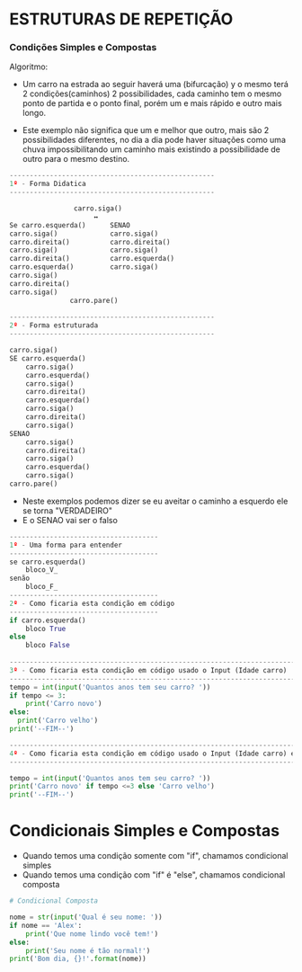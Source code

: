 # ESTRUTURAS DE REPETIÇÃO

### Condições Simples e Compostas

Algoritmo: 

- Um carro na estrada ao seguir haverá uma (bifurcação) y o mesmo terá 
  2 condições(caminhos) 2 possibilidades, cada caminho tem o mesmo 
  ponto de partida e o ponto final, porém um e mais rápido e outro mais longo.

- Este exemplo não significa que um e melhor que outro, mais são 2 possibilidades 
  diferentes, no dia a dia pode haver situações como uma chuva impossibilitando um caminho 
  mais existindo a possibilidade de outro para o mesmo destino.
    

````python
---------------------------------------------------
1º - Forma Didatica
---------------------------------------------------

                carro.siga()
                     ↔️
Se carro.esquerda()      SENAO
carro.siga()             carro.siga()   
carro.direita()          carro.direita()
carro.siga()             carro.siga()   
carro.direita()          carro.esquerda()
carro.esquerda()         carro.siga()
carro.siga()
carro.direita()
carro.siga()
               carro.pare() 
               
---------------------------------------------------
2º - Forma estruturada
---------------------------------------------------

carro.siga()
SE carro.esquerda()      
    carro.siga()               
    carro.esquerda()          
    carro.siga()                
    carro.direita()          
    carro.esquerda()         
    carro.siga()
    carro.direita()
    carro.siga()
SENAO
    carro.siga() 
    carro.direita() 
    carro.siga()
    carro.esquerda()
    carro.siga()
carro.pare()

````

- Neste exemplos podemos dizer se eu aveitar o caminho a esquerdo ele se torna "VERDADEIRO"
- E o SENAO vai ser o falso

````python
-------------------------------------
1º - Uma forma para entender
-------------------------------------
se carro.esquerda()
    bloco_V_
senão
    bloco_F_ 
-------------------------------------
2º - Como ficaria esta condição em código
-------------------------------------
if carro.esquerda()
    bloco True
else 
    bloco False
    
----------------------------------------------------------------------------
3º - Como ficaria esta condição em código usado o Input (Idade carro)
----------------------------------------------------------------------------
tempo = int(input('Quantos anos tem seu carro? '))
if tempo <= 3:
    print('Carro novo')
else:
  print('Carro velho')
print('--FIM--')  

--------------------------------------------------------------------------------------
4º - Como ficaria esta condição em código usado o Input (Idade carro) em uma 3 linha
--------------------------------------------------------------------------------------

tempo = int(input('Quantos anos tem seu carro? '))
print('Carro novo' if tempo <=3 else 'Carro velho')
print('--FIM--')

````


# Condicionais Simples e Compostas

- Quando temos uma condição somente com "if", chamamos condicional simples 
- Quando temos uma condição com "if" é "else", chamamos condicional composta

````python
# Condicional Composta

nome = str(input('Qual é seu nome: '))
if nome == 'Alex':
    print('Que nome lindo você tem!')
else:
    print('Seu nome é tão normal!')
print('Bom dia, {}!'.format(nome))
````



